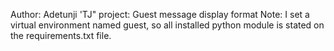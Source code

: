 Author: Adetunji 'TJ"
project: Guest message display format
Note: I set a virtual environment named guest, so all installed python module is stated on 
        the requirements.txt file.